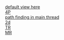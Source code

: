 <a href="https://lukec611.github.io/basic-map/">default view here</a>
<br/>
<a href="https://lukec611.github.io/basic-map/?numPeople=4">4P</a>
<br/>
<a href="https://lukec611.github.io/basic-map/?useWebWorker=false">path finding in main thread</a>
<br/>
<a href="https://lukec611.github.io/basic-map?numPeople=0&view=2d">2d</a>
<br/>
<a href="https://lukec611.github.io/basic-map/triangle_render.html">TR</a>
<br/>
<a href="https://lukec611.github.io/basic-map/mesh_render.html">MR</a>
<br/>

